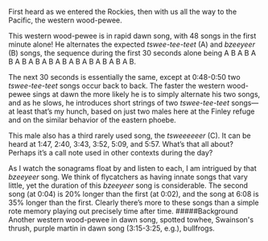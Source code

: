 First heard as we entered the Rockies, then with us all the way to the Pacific, the western wood-pewee.

This western wood-pewee is in rapid dawn song, with 48 songs in the first minute alone! He alternates the expected _tswee-tee-teet_ (A) and _bzeeyeer_ (B) songs, the sequence during the first 30 seconds alone being A B A B A B A B A B A B A B A B A B A B A B A B. 

The next 30 seconds is essentially the same, except at 0:48-0:50 two _tswee-tee-teet_ songs occur back to back. The faster the western wood-pewee sings at dawn the more likely he is to simply alternate his two songs, and as he slows, he introduces short strings of two _tswee-tee-teet_ songs—at least that’s my hunch, based on just two males here at the Finley refuge and on the similar behavior of the eastern phoebe.

This male also has a third rarely used song, the _tsweeeeeer_ (C). It can be heard at 1:47, 2:40, 3:43, 3:52, 5:09, and 5:57. What’s that all about? Perhaps it’s a call note used in other contexts during the day?

As I watch the sonagrams float by and listen to each, I am intrigued by that _bzeeyeer_ song. We think of flycatchers as having innate songs that vary little, yet the duration of this _bzeeyeer_ song is considerable. The second song (at 0:04) is 20% longer than the first (at 0:02), and the song at 6:08 is 35% longer than the first. Clearly there’s more to these songs than a simple rote memory playing out precisely time after time.
#####Background
Another western wood-pewee in dawn song, spotted towhee, Swainson's thrush, purple martin in dawn song (3:15-3:25, e.g.),  bullfrogs.

